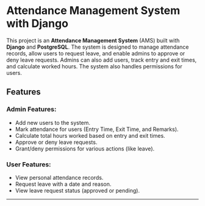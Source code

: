 # Attendance Management System with Django

This project is an **Attendance Management System** (AMS) built with **Django** and **PostgreSQL**. The system is designed to manage attendance records, allow users to request leave, and enable admins to approve or deny leave requests. Admins can also add users, track entry and exit times, and calculate worked hours. The system also handles permissions for users.

## Features

### Admin Features:
- Add new users to the system.
- Mark attendance for users (Entry Time, Exit Time, and Remarks).
- Calculate total hours worked based on entry and exit times.
- Approve or deny leave requests.
- Grant/deny permissions for various actions (like leave).

### User Features:
- View personal attendance records.
- Request leave with a date and reason.
- View leave request status (approved or pending).

---
